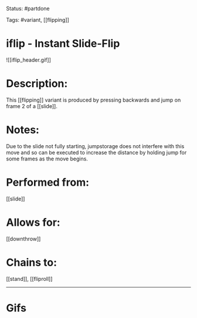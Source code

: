 Status: #partdone 

Tags: #variant, [[flipping]]

# iflip - Instant Slide-Flip
![[iflip_header.gif]]
# Description:
This [[flipping]] variant is produced by pressing backwards and jump on frame 2 of a [[slide]].

# Notes:
Due to the slide not fully starting, jumpstorage does not interfere with this move and so can be executed to increase the distance by holding jump for some frames as the move begins.

# Performed from:
[[slide]]

# Allows for:
[[downthrow]]

# Chains to:
[[stand]], [[fliproll]]

___
# Gifs
